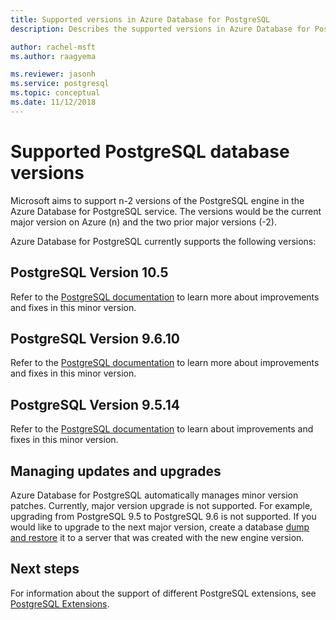 ```yaml
---
title: Supported versions in Azure Database for PostgreSQL
description: Describes the supported versions in Azure Database for PostgreSQL.

author: rachel-msft
ms.author: raagyema

ms.reviewer: jasonh
ms.service: postgresql
ms.topic: conceptual
ms.date: 11/12/2018
---
```

# Supported PostgreSQL database versions
Microsoft aims to support n-2 versions of the PostgreSQL engine in the Azure Database for PostgreSQL service. The versions would be the current major version on Azure (n) and the two prior major versions (-2).

Azure Database for PostgreSQL currently supports the following versions:

## PostgreSQL Version 10.5
Refer to the [PostgreSQL documentation](https://www.postgresql.org/docs/10/static/release-10-5.html) to learn more about improvements and fixes in this minor version.

## PostgreSQL Version 9.6.10
Refer to the [PostgreSQL documentation](https://www.postgresql.org/docs/9.6/static/release-9-6-10.html) to learn more about improvements and fixes in this minor version.

## PostgreSQL Version 9.5.14
Refer to the [PostgreSQL documentation](https://www.postgresql.org/docs/9.5/static/release-9-5-14.html) to learn about improvements and fixes in this minor version.

## Managing updates and upgrades
Azure Database for PostgreSQL automatically manages minor version patches. Currently, major version upgrade is not supported. For example, upgrading from PostgreSQL 9.5 to PostgreSQL 9.6 is not supported. If you would like to upgrade to the next major version, create a database [dump and restore](./howto-migrate-using-dump-and-restore.md) it to a server that was created with the new engine version.

## Next steps
For information about the support of different PostgreSQL extensions, see [PostgreSQL Extensions](concepts-extensions.md).
